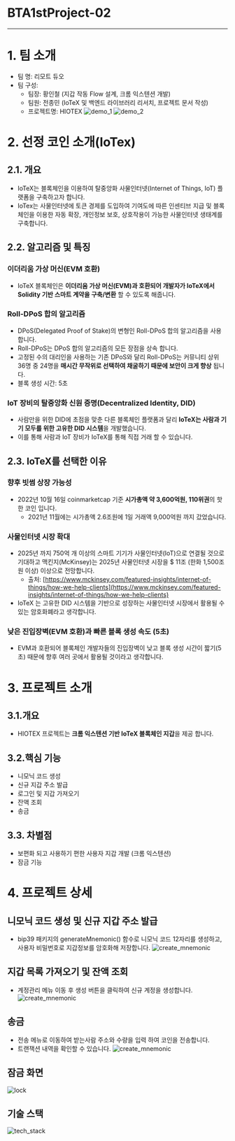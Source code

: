 # BTA1stProject-02

---
# 1. 팀 소개
- 팀 명: 리모트 듀오
- 팀 구성:
  - 팀장: 황인철 (지갑 작동 Flow 설계, 크롬 익스텐션 개발)
  - 팀원: 전종민 (IoTeX 및 백엔드 라이브러리 리서치, 프로젝트 문서 작성)
  - 프로젝트명: HIOTEX
![demo_1](./image/demo_1.png)
![demo_2](./image/demo_2.png)

# 2. 선정 코인 소개(IoTex)
## 2.1. 개요
- IoTeX는 블록체인을 이용하여 탈중앙화 사물인터넷(Internet of Things, IoT) 플랫폼을 구축하고자 합니다.
- IoTex는 사물인터넷에 토큰 경제를 도입하여 기여도에 따른 인센티브 지급 및 블록체인을 이용한 자동 확장, 개인정보 보호, 상호작용이 가능한 사물인터넷 생태계를 구축합니다.

## 2.2. 알고리즘 및 특징
### 이더리움 가상 머신(EVM 호환)
- IoTeX 블록체인은 **이더리움 가상 머신(EVM)과 호환되어 개발자가 IoTeX에서 Solidity 기반 스마트 계약을 구축/변환** 할 수 있도록 해줍니다.

### Roll-DPoS 합의 알고리즘
- DPoS(Delegated Proof of Stake)의 변형인 Roll-DPoS 합의 알고리즘을 사용 합니다.
- Roll-DPoS는 DPoS 합의 알고리즘의 모든 장점을 상속 합니다.
- 고정된 수의 대리인을 사용하는 기존 DPoS와 달리 Roll-DPoS는 커뮤니티 상위 36명 중 24명을 **매시간 무작위로 선택하여 채굴하기 때문에 보안이 크게 향상** 됩니다.
- 블록 생성 시간: 5초

### IoT 장비의 탈중앙화 신원 증명(Decentralized Identity, DID)
- 사람만을 위한 DID에 초점을 맞춘 다른 블록체인 플랫폼과 달리 **IoTeX는 사람과 기기 모두를 위한 고유한 DID 시스템**을 개발했습니다.
- 이를 통해 사람과 IoT 장비가 IoTeX를 통해 직접 거래 할 수 있습니다.

## 2.3. IoTeX를 선택한 이유
### 향후 빗썸 상장  가능성
- 2022년 10월 16일 coinmarketcap 기준 **시가총액 약 3,600억원, 110위권**의 핫한 코인 입니다.
    - 2021년 11월에는 시가총액 2.6조원에 1일 거래액 9,000억원 까지 갔었습니다.
### 사물인터넷 시장 확대
- 2025년 까지 750억 개 이상의 스마트 기기가 사물인터넷(IoT)으로 연결될 것으로 기대하고 맥킨지(McKinsey)는 2025년 사물인터넷 시장을 $ 11조 (한화 1,500조원 이상) 이상으로 전망합니다.
    - 출처: [https://www.mckinsey.com/featured-insights/internet-of-things/how-we-help-clients](https://www.mckinsey.com/featured-insights/internet-of-things/how-we-help-clients)
- IoTeX 는 고유한 DID 시스템을 기반으로 성장하는 사물인터넷 시장에서 활용될 수 있는 암호화폐라고 생각합니다.
### 낮은 진입장벽(EVM 호환)과 빠른 블록 생성 속도 (5초)
- EVM과 호환되어 블록체인 개발자들의 진입장벽이 낮고 블록 생성 시간이 짧기(5초) 때문에 향후 여러 곳에서 활용될 것이라고 생각합니다.


# 3. 프로젝트 소개

## 3.1.개요
- HIOTEX 프로젝트는 **크롬 익스텐션 기반 IoTeX 블록체인 지갑**을 제공 합니다.

## 3.2.핵심 기능
- 니모닉 코드 생성
- 신규 지갑 주소 발급
- 로그인 및 지갑 가져오기
- 잔액 조회
- 송금

## 3.3. 차별점
- 보편화 되고 사용하기 편한 사용자 지갑 개발 (크롬 익스텐션)
- 잠금 기능
    
    
# 4. 프로젝트 상세
## 니모닉 코드 생성 및 신규 지갑 주소 발급
- bip39 패키지의 generateMnemonic() 함수로 니모닉 코드 12자리를 생성하고, 사용자 비밀번호로 지갑정보를 암호화해 저장합니다.
![create_mnemonic](./image/demo_1.png)

## 지갑 목록 가져오기 및 잔액 조회
- 계정관리 메뉴 이동 후 생성 버튼을 클릭하여 신규 계정을 생성합니다.
![create_mnemonic](./image/accounts_list.png)

## 송금
- 전송 메뉴로 이동하여 받는사람 주소와 수량을 입력 하여 코인을 전송합니다.
- 트랜잭션 내역을 확인할 수 있습니다.
![create_mnemonic](./image/transaction.png)

## 잠금 화면
![lock](./image/lock.png)

## 기술 스택
![tech_stack](./image/tech_stack.png)
